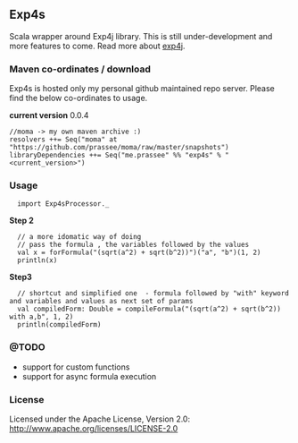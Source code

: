 ## Exp4s

Scala wrapper around Exp4j library. This is still under-development and 
more features to come. Read more about [exp4j](http://www.objecthunter.net/exp4j/). 

### Maven co-ordinates / download

Exp4s is hosted only my personal github maintained repo server. 
Please find the below co-ordinates to usage.

**current version** 0.0.4

    //moma -> my own maven archive :)
    resolvers ++= Seq("moma" at "https://github.com/prassee/moma/raw/master/snapshots")
    libraryDependencies ++= Seq("me.prassee" %% "exp4s" % "<current_version>")

### Usage


      import Exp4sProcessor._
      
**Step 2**

      // a more idomatic way of doing
      // pass the formula , the variables followed by the values
      val x = forFormula("(sqrt(a^2) + sqrt(b^2))")("a", "b")(1, 2)
      println(x)

**Step3**

      // shortcut and simplified one  - formula followed by "with" keyword and variables and values as next set of params
      val compiledForm: Double = compileFormula("(sqrt(a^2) + sqrt(b^2)) with a,b", 1, 2)
      println(compiledForm)
      
### @TODO 

* support for custom functions
* support for async formula execution

### License

Licensed under the Apache License, Version 2.0: http://www.apache.org/licenses/LICENSE-2.0
